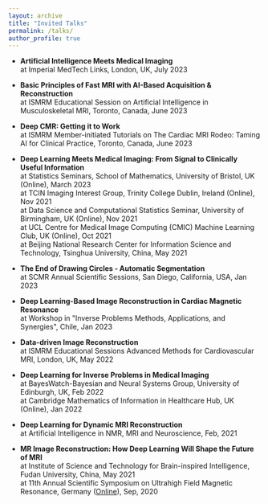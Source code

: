 ```yaml
---
layout: archive
title: "Invited Talks"
permalink: /talks/
author_profile: true
---
```

- **Artificial Intelligence Meets Medical Imaging**\
   at Imperial MedTech Links, London, UK, July 2023
  
- **Basic Principles of Fast MRI with AI-Based Acquisition & Reconstruction**\
   at ISMRM Educational Session on Artificial Intelligence in Musculoskeletal MRI, Toronto, Canada, June 2023
  
- **Deep CMR: Getting it to Work**\
   at ISMRM Member-initiated Tutorials on The Cardiac MRI Rodeo: Taming AI for Clinical Practice, Toronto, Canada, June 2023
  
- **Deep Learning Meets Medical Imaging: From Signal to Clinically Useful Information**\
   at Statistics Seminars, School of Mathematics, University of Bristol, UK (Online), March 2023\
   at TCIN Imaging Interest Group, Trinity College Dublin, Ireland (Online), Nov 2021\
   at Data Science and Computational Statistics Seminar, University of Birmingham, UK (Online), Nov 2021\
   at UCL Centre for Medical Image Computing (CMIC) Machine Learning Club, UK (Online), Oct 2021\
   at Beijing National Research Center for Information Science and Technology, Tsinghua University, China, May 2021
   
- **The End of Drawing Circles - Automatic Segmentation**\
   at SCMR Annual Scientific Sessions, San Diego, California, USA, Jan 2023
- **Deep Learning-Based Image Reconstruction in Cardiac Magnetic Resonance**\
   at Workshop in "Inverse Problems Methods, Applications, and Synergies", Chile, Jan 2023
- **Data-driven Image Reconstruction**\
   at ISMRM Educational Sessions Advanced Methods for Cardiovascular MRI, London, UK, May 2022
   
- **Deep Learning for Inverse Problems in Medical Imaging**\
   at BayesWatch-Bayesian and Neural Systems Group, University of Edinburgh, UK, Feb 2022\
   at Cambridge Mathematics of Information in Healthcare Hub, UK (Online), Jan 2022
   
- **Deep Learning for Dynamic MRI Reconstruction**\
   at Artificial Intelligence in NMR, MRI and Neuroscience, Feb, 2021
   
- **MR Image Reconstruction: How Deep Learning Will Shape the Future of MRI**\
   at Institute of Science and Technology for Brain-inspired Intelligence, Fudan University, China, May 2021\
   at 11th Annual Scientific Symposium on Ultrahigh Field Magnetic Resonance, Germany ([Online](https://www.youtube.com/watch?v=_K2Av7woSZM&t=3s&ab_channel=chenqin)), Sep, 2020 
   
